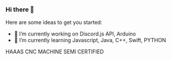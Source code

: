 ### Hi there 👋

<!--
**H4CK3RG0D/h4ck3rg0d** is a ✨ _special_ ✨ repository because its `README.md` (this file) appears on your GitHub profile.
-->
Here are some ideas to get you started:

- 🔭 I’m currently working on Discord.js API, Arduino
- 🌱 I’m currently learning Javascript, Java, C++, Swift, PYTHON

HAAAS CNC MACHINE SEMI CERTIFIED

